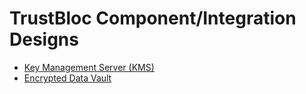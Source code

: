 # TrustBloc Component/Integration Designs

- [Key Management Server (KMS)](./kms.md)
- [Encrypted Data Vault](./edv.md)

